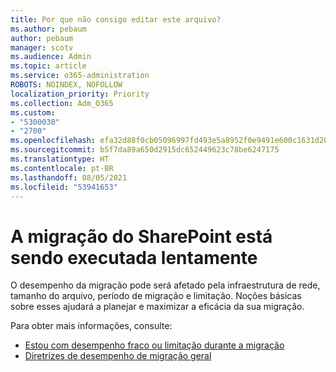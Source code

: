 ```yaml
---
title: Por que não consigo editar este arquivo?
ms.author: pebaum
author: pebaum
manager: scotv
ms.audience: Admin
ms.topic: article
ms.service: o365-administration
ROBOTS: NOINDEX, NOFOLLOW
localization_priority: Priority
ms.collection: Adm_O365
ms.custom:
- "5300030"
- "2700"
ms.openlocfilehash: efa32d88f0cb05096997fd493e5a8952f0e9491e600c1631d206c304f0f39f0e
ms.sourcegitcommit: b5f7da89a650d2915dc652449623c78be6247175
ms.translationtype: HT
ms.contentlocale: pt-BR
ms.lasthandoff: 08/05/2021
ms.locfileid: "53941653"
---
```

# <a name="sharepoint-migration-is-running-slowly"></a>A migração do SharePoint está sendo executada lentamente

O desempenho da migração pode será afetado pela infraestrutura de rede, tamanho do arquivo, período de migração e limitação. Noções básicas sobre esses ajudará a planejar e maximizar a eficácia da sua migração.

Para obter mais informações, consulte:

- [Estou com desempenho fraco ou limitação durante a migração](https://docs.microsoft.com/sharepointmigration/sharepoint-online-and-onedrive-migration-speed#faq-and-troubleshooting)
- [Diretrizes de desempenho de migração geral](https://docs.microsoft.com/sharepointmigration/sharepoint-online-and-onedrive-migration-speed)
